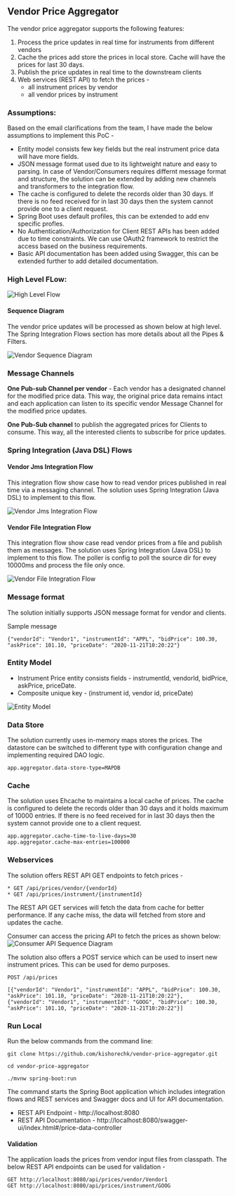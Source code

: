 ## Vendor Price Aggregator

The vendor price aggregator supports the following features:
1. Process the price updates in real time for instruments from different vendors
2. Cache the prices add store the prices in local store. Cache will have the prices for last 30 days.
3. Publish the price updates in real time to the downstream clients
4. Web services (REST API) to fetch the prices -
    * all instrument prices by vendor
    * all vendor prices by instrument

### Assumptions:
Based on the email clarifications from the team, I have made the below assumptions to implement this PoC - 
* Entity model consists few key fields but the real instrument price data will have more fields.
* JSON message format used due to its lightweight nature and easy to parsing. In case of Vendor/Consumers requires differnt message format and structure, the solution can be extended by adding new channels and transformers to the integration flow.
* The cache is configured to delete the records older than 30 days. If there is no feed received for in last 30 days then the system cannot provide one to a client request.
* Spring Boot uses default profiles, this can be extended to add env specific profles.
* No Authentication/Authorization for Client REST APIs has been added due to time constraints. We can use OAuth2 framework to restrict the access based on the business requirements.  
* Basic API documentation has been added using Swagger, this can be extended further to add detailed documentation.

### High Level FLow:

![High Level Flow](./images/highlevel.png)

#### Sequence Diagram

The vendor price updates will be processed as shown below at high level. The Spring Integration Flows section has more details about all the Pipes & Filters.

![Vendor Sequence Diagram](./images/vendor_price_updates_sequence.png)

### Message Channels

**One Pub-sub Channel per vendor** - Each vendor has a designated channel for the modified price data. This way, the original price data remains intact and each application can listen to its specific vendor Message Channel for the modified price updates.

**One Pub-Sub channel** to publish the aggregated prices for Clients to consume. This way, all the interested clients to subscribe for price updates.

### Spring Integration (Java DSL) Flows 
#### Vendor Jms Integration Flow

This integration flow show case how to read vendor prices published in real time via a messaging channel. The solution uses Spring Integration (Java DSL) to implement to this flow.

![Vendor Jms Integration Flow](./images/VendorJmsIntegrationFlow.png)

#### Vendor File Integration Flow

This integration flow show case read vendor prices from a file and publish them as messages. The solution uses Spring Integration (Java DSL) to implement to this flow. The poller is config to poll the source dir for evey 10000ms and process the file only once.

![Vendor File Integration Flow](./images/VendorFileIntegrationFlow.png)

### Message format
The solution initially supports JSON message format for vendor and clients.

Sample message
```
{"vendorId": "Vendor1", "instrumentId": "APPL", "bidPrice": 100.30, "askPrice": 101.10, "priceDate": "2020-11-21T10:20:22"}
```

### Entity Model

* Instrument Price entity consists fields - instrumentId, vendorId, bidPrice, askPrice, priceDate.
* Composite unique key - (instrument id, vendor id, priceDate)

![Entity Model](./images/entity-model.png)

### Data Store
The solution currently uses in-memory maps stores the prices. The datastore can be switched to different type with configuration change and implementing required DAO logic.
```
app.aggregator.data-store-type=MAPDB
```

### Cache
The solution uses Ehcache to maintains a local cache of prices. The cache is configured to delete the records older than 30 days and it holds maximum of 10000 entries. If there is no feed received for in last 30 days then the system cannot provide one to a client request.
```
app.aggregator.cache-time-to-live-days=30
app.aggregator.cache-max-entries=100000
```
 
### Webservices
The solution offers REST API GET endpoints to fetch prices -
```
* GET /api/prices/vendor/{vendorId}
* GET /api/prices/instrument/{instrumentId}
```

The REST API GET services will fetch the data from cache for better performance. If any cache miss, the data will fetched from store and updates the cache.

Consumer can access the pricing API to fetch the prices as shown below:
![Consumer API Sequence Diagram](./images/consumer_api_sequence.png)

The solution also offers a POST service which can be used to insert new instrument prices. This can be used for demo purposes.
```
POST /api/prices

[{"vendorId": "Vendor1", "instrumentId": "APPL", "bidPrice": 100.30, "askPrice": 101.10, "priceDate": "2020-11-21T10:20:22"},
{"vendorId": "Vendor1", "instrumentId": "GOOG", "bidPrice": 100.30, "askPrice": 101.10, "priceDate": "2020-11-21T10:20:22"}]
```

### Run Local

Run the below commands from the command line:

```
git clone https://github.com/kishorechk/vendor-price-aggregator.git 

cd vendor-price-aggregator 

./mvnw spring-boot:run
```
The command starts the Spring Boot application which includes integration flows and REST services and Swagger docs and UI for API documentation.

* REST API Endpoint - http://localhost:8080
* REST API Documentation - http://localhost:8080/swagger-ui/index.html#/price-data-controller

#### Validation
The application loads the prices from vendor input files from classpath. The below REST API endpoints can be used for validation - 

```
GET http://localhost:8080/api/prices/vendor/Vendor1
GET http://localhost:8080/api/prices/instrument/GOOG
```

